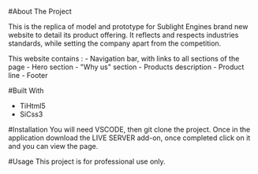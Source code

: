 #About The Project

  This is the replica of model and prototype for Sublight Engines brand new website to detail its product offering. It reflects and respects industries standards, while setting the company apart from the competition.
  
  This website contains :
    - Navigation bar, with links to all sections of the page
    - Hero section
    - "Why us" section
    - Products description
    - Product line
    - Footer
  

#Built With
  - TiHtml5
  - SiCss3
  
  
#Installation
You will need VSCODE, then git clone the project. Once in the application download the LIVE SERVER add-on, once completed click on it and you can view the page.

#Usage 
This project is for professional use only.
